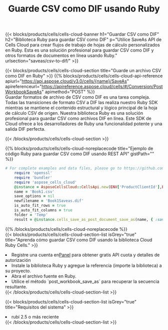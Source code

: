 ﻿---
title:  Guarde CSV como DIF usando Ruby
description:  Utilizando Aspose.Cells Cloud SDK para Ruby para guardar el archivo en formato CSV como archivo en formato DIF.
kwords: Excel, Save CSV as DIF, REST, Ruby
howto: How to save CSV as DIF using Aspose.Cells Cloud Ruby library.
---
{{< blocks/products/cells/cells-cloud-banner h1="Guardar CSV como DIF" h2="Biblioteca Ruby para guardar CSV como DIF" p="Utilice SaveAs API de Cells Cloud para crear flujos de trabajo de hojas de cálculo personalizados en Ruby. Esta es una solución profesional para guardar CSV como DIF y otros formatos de documentos en línea usando Ruby." urlsection="saveas/csv-to-dif/" >}}

{{< blocks/products/cells/cells-cloud-section title="Guarde un archivo CSV como DIF en Ruby" >}}
{{% blocks/products/cells/cells-cloud-api-reference apiurl="https://api.aspose.cloud/v3.0/cells/{name}/SaveAs" apireferenceurl="https://apireference.aspose.cloud/cells/#/Conversion/PostWorkbookSaveAs" apimethod="POST" %}}
<br/>
Guardar formatos de archivo de CSV como DIF es una tarea compleja. Todas las transiciones de formato CSV a DIF las realiza nuestro Ruby SDK mientras se mantiene el contenido estructural y lógico principal de la hoja de cálculo CSV de origen. Nuestra biblioteca Ruby es una solución profesional para guardar CSV como archivos DIF en línea. Este SDK de Cloud ofrece a los desarrolladores de Ruby una funcionalidad potente y una salida DIF perfecta.

{{< /blocks/products/cells/cells-cloud-section >}}

{{% blocks/products/cells/cells-cloud-noreplacecode title="Ejemplo de código Ruby para guardar CSV como DIF usando REST API" gistPath="" %}}
  
```ruby
# For complete examples and data files, please go to https://github.com/aspose-cells-cloud/aspose-cells-cloud-ruby/
    require 'openssl'
    require 'bundler'
    require 'aspose_cells_cloud'
    @instance = AsposeCellsCloud::CellsApi.new(ENV['ProductClientId'],ENV['ProductClientSecret'])
    name = 'Book1.csv'
    save_options = nil
    newfilename = 'Book1Saveas.dif'
    is_auto_fit_rows = true
    is_auto_fit_columns = true
    folder = 'Temp'
    result = @instance.cells_save_as_post_document_save_as(name, { :save_options=>save_options, :newfilename=>(folder+"/"+newfilename), :is_auto_fit_rows=>is_auto_fit_rows, :is_auto_fit_columns=>is_auto_fit_columns, :folder=>folder})
```
  
{{% /blocks/products/cells/cells-cloud-noreplacecode %}}
<br/>
{{< blocks/products/cells/cells-cloud-section-list isGrey="true" title="Aprenda cómo guardar CSV como DIF usando la biblioteca Cloud Ruby Cells." >}}
<li> Registre una cuenta en<a href="https://dashboard.aspose.cloud/">Panel</a> para obtener gratis API cuota y detalles de autorización</li>
<li>Instale la biblioteca Ruby y agregue la referencia (importe la biblioteca) a su proyecto.</li>
<li>Abra el archivo fuente en Ruby.</li>
<li>Utilice el método `post_workbook_save_as` para recuperar la secuencia resultante.</li>
{{< /blocks/products/cells/cells-cloud-section-list >}}

{{< blocks/products/cells/cells-cloud-section-list isGrey="true" title="Requisitos del sistema" >}}
<li>rubí 2.5 o más reciente</li>
{{< /blocks/products/cells/cells-cloud-section-list >}}
